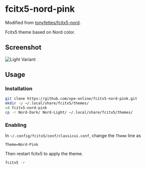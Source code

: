 # fcitx5-nord-pink

Modified from [tonyfettes/fcitx5-nord](https://github.com/tonyfettes/fcitx5-nord).

Fcitx5 theme based on Nord color.

## Screenshot

![Light Variant](https://github.com/user-attachments/assets/1321929c-dad1-4973-b7cf-5f63e9766a25)

## Usage

### Installation

```sh
git clone https://github.com/xpe-online/fcitx5-nord-pink.git
mkdir -p ~/.local/share/fcitx5/themes/
cd fcitx5-nord-pink
cp -r Nord-Dark/ Nord-Light/ ~/.local/share/fcitx5/themes/
```

### Enabling

In `~/.config/fcitx5/conf/classicui.conf`, change the `Theme` line as

```dosini
Theme=Nord-Pink
```

Then restart fcitx5 to apply the theme.

```sh
fcitx5 -r
```
